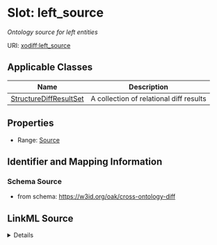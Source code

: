 # Slot: left_source
_Ontology source for left entities_


URI: [xodiff:left_source](https://w3id.org/oak/cross-ontology-diff/left_source)



<!-- no inheritance hierarchy -->




## Applicable Classes

| Name | Description |
| --- | --- |
[StructureDiffResultSet](StructureDiffResultSet.md) | A collection of relational diff results






## Properties

* Range: [Source](Source.md)







## Identifier and Mapping Information







### Schema Source


* from schema: https://w3id.org/oak/cross-ontology-diff




## LinkML Source

<details>
```yaml
name: left_source
description: Ontology source for left entities
from_schema: https://w3id.org/oak/cross-ontology-diff
rank: 1000
alias: left_source
owner: StructureDiffResultSet
domain_of:
- StructureDiffResultSet
range: Source

```
</details>